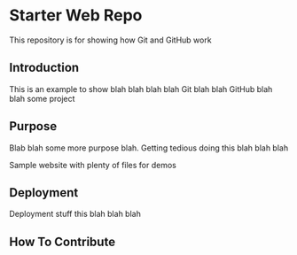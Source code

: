# Starter Web Repo

This repository is for showing how Git and GitHub work

## Introduction

This is an example to show blah blah blah blah
Git blah blah GitHub blah blah some project

## Purpose

Blab blah some more purpose blah.  Getting tedious doing
this blah blah blah

Sample website with plenty of files for demos

## Deployment

Deployment stuff this blah blah blah

## How To Contribute

